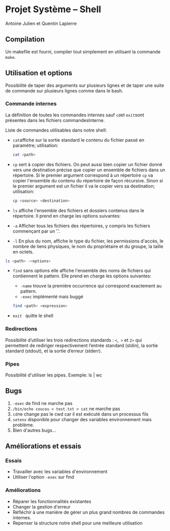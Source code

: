 # Projet Système – Shell

Antoine Julien et Quentin Lapierre

## Compilation

Un makefile est fourni, compiler tout simplement en utilisant la commande `make`.  

## Utilisation et options

Possibilité de taper des arguments sur plusieurs lignes et de taper une suite de commande sur plusieurs lignes comme dans le bash. 

### Commande internes 

La définition de toutes les commandes internes sauf `cd`et `exit`sont présentes dans les fichiers commandesInterne.  

Liste de commandes utilisables dans notre shell: 

- `cat`affiche sur la sortie standard le contenu du fichier passé en paramètre; utilisation:

  ```bash
  cat <path> 
  ```

* `cp` sert à copier des fichiers. On peut aussi bien copier un fichier donné vers une destination précise que copier un ensemble de fichiers dans un répertoire. Si le premier argument correspond à un répertoire `cp` va copier l'ensemble du contenu du répertoire de façon récursive. Sinon si le premier argument est un fichier il va le copier vers sa destination; utilisation:

  ```bash
  cp <source> <destination>
  ```

*  `ls` affiche l'ensemble des fichiers et dossiers contenus dans le répertoire. Il prend en charge les options suivantes:

  * `-a` Afficher tous les fichiers des répertoires, y compris les fichiers commençant par un '.'.
  * `-l`  En  plus  du  nom, affiche le type du fichier, les permissions d'accès, le nombre de liens  physiques, le  nom  du propriétaire et du groupe, la taille en octets.

  ```````bash
  ls <path> -<options>
  ```````

* `find` sans options elle affiche l'ensemble des noms de fichiers qui contiennent le pattern. Elle prend en charge les options suivantes:

  * `-name` trouve la première occurrence qui correspond exactement au pattern.
  * `-exec` implémenté mais buggé

  ```bash
  find <path> <expression>
  ```

* `exit ` quitte le shell

### Redirections 

Possibilité d’utiliser les trois redirections standards : `<`,` >` et `2>` qui permettent de rediriger respectivement l’entrée standard (stdin), la sortie standard (stdout), et la sortie d’erreur (stderr).

### Pipes 

Possibilité d'utiliser les pipes.
Exemple: ls | wc

## Bugs

1. `-exec` de find ne marche pas
2. `/bin/echo coucou < test.txt > cat` ne marche pas
3. `cd`ne change pas le cwd car il est exécuté dans un processus fils
4. `setenv` disponible pour changer des variables environnement mais problème.
5. Bien d'autres bugs...

## Améliorations et essais

### Essais

* Travailler avec les variables d'environnement
* Utiliser l'option `-exec` sur find 

### Améliorations

* Réparer les fonctionnalités existantes
* Changer la gestion d'erreur
* Réfléchir à une manière de gérer un plus grand nombres de commandes internes. 
* Repenser la structure notre shell pour une meilleure utilisation



